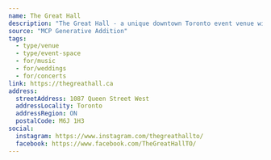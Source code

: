 ```yaml
---
name: The Great Hall
description: "The Great Hall - a unique downtown Toronto event venue with Victorian heritage & modern facilities. Four unique event spaces for weddings, corporate functions, concerts & more."
source: "MCP Generative Addition"
tags:
  - type/venue
  - type/event-space
  - for/music
  - for/weddings
  - for/concerts
link: https://thegreathall.ca
address:
  streetAddress: 1087 Queen Street West
  addressLocality: Toronto
  addressRegion: ON
  postalCode: M6J 1H3
social:
  instagram: https://www.instagram.com/thegreathallto/
  facebook: https://www.facebook.com/TheGreatHallTO/
---
```

